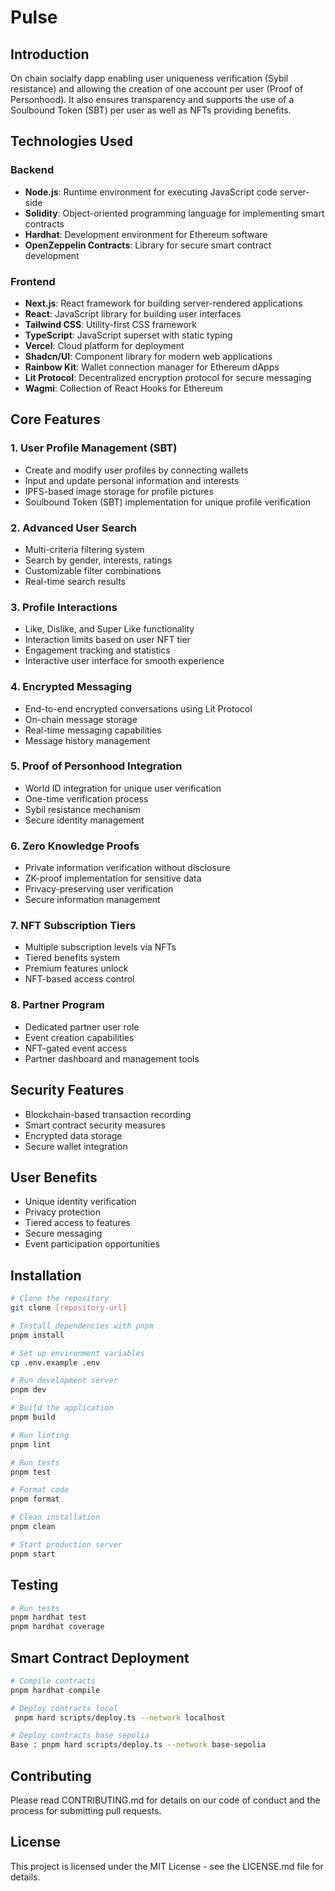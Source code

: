 # Pulse

## Introduction
On chain socialfy dapp enabling user uniqueness verification (Sybil resistance) and allowing the creation of one account per user (Proof of Personhood).
It also ensures transparency and supports the use of a Soulbound Token (SBT) per user as well as NFTs providing benefits.

## Technologies Used

### Backend
- **Node.js**: Runtime environment for executing JavaScript code server-side
- **Solidity**: Object-oriented programming language for implementing smart contracts
- **Hardhat**: Development environment for Ethereum software
- **OpenZeppelin Contracts**: Library for secure smart contract development

### Frontend
- **Next.js**: React framework for building server-rendered applications
- **React**: JavaScript library for building user interfaces
- **Tailwind CSS**: Utility-first CSS framework
- **TypeScript**: JavaScript superset with static typing
- **Vercel**: Cloud platform for deployment
- **Shadcn/UI**: Component library for modern web applications
- **Rainbow Kit**: Wallet connection manager for Ethereum dApps
- **Lit Protocol**: Decentralized encryption protocol for secure messaging
- **Wagmi**: Collection of React Hooks for Ethereum

## Core Features

### 1. User Profile Management (SBT)
- Create and modify user profiles by connecting wallets
- Input and update personal information and interests
- IPFS-based image storage for profile pictures
- Soulbound Token (SBT) implementation for unique profile verification

### 2. Advanced User Search
- Multi-criteria filtering system
- Search by gender, interests, ratings
- Customizable filter combinations
- Real-time search results

### 3. Profile Interactions
- Like, Dislike, and Super Like functionality
- Interaction limits based on user NFT tier
- Engagement tracking and statistics
- Interactive user interface for smooth experience

### 4. Encrypted Messaging
- End-to-end encrypted conversations using Lit Protocol
- On-chain message storage
- Real-time messaging capabilities
- Message history management

### 5. Proof of Personhood Integration
- World ID integration for unique user verification
- One-time verification process
- Sybil resistance mechanism
- Secure identity management

### 6. Zero Knowledge Proofs
- Private information verification without disclosure
- ZK-proof implementation for sensitive data
- Privacy-preserving user verification
- Secure information management

### 7. NFT Subscription Tiers
- Multiple subscription levels via NFTs
- Tiered benefits system
- Premium features unlock
- NFT-based access control

### 8. Partner Program
- Dedicated partner user role
- Event creation capabilities
- NFT-gated event access
- Partner dashboard and management tools

## Security Features
- Blockchain-based transaction recording
- Smart contract security measures
- Encrypted data storage
- Secure wallet integration

## User Benefits
- Unique identity verification
- Privacy protection
- Tiered access to features
- Secure messaging
- Event participation opportunities

## Installation

```bash
# Clone the repository
git clone [repository-url]

# Install dependencies with pnpm
pnpm install

# Set up environment variables
cp .env.example .env

# Run development server
pnpm dev

# Build the application
pnpm build

# Run linting
pnpm lint

# Run tests
pnpm test

# Format code
pnpm format

# Clean installation
pnpm clean

# Start production server
pnpm start
```
## Testing 

```bash
# Run tests
pnpm hardhat test
pnpm hardhat coverage
```

## Smart Contract Deployment

```bash
# Compile contracts
pnpm hardhat compile

# Deploy contracts local
 pnpm hard scripts/deploy.ts --network localhost

# Deploy contracts base sepolia
Base : pnpm hard scripts/deploy.ts --network base-sepolia
```

## Contributing
Please read CONTRIBUTING.md for details on our code of conduct and the process for submitting pull requests.

## License
This project is licensed under the MIT License - see the LICENSE.md file for details.
